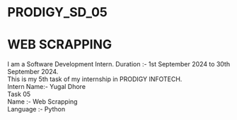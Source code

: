 # PRODIGY_SD_05
# WEB SCRAPPING
I am a Software Development Intern. Duration :- 1st September 2024 to 30th September 2024.
<br>
This is my 5th task of my internship in PRODIGY INFOTECH.
<br>
Intern Name:- Yugal Dhore
<br>
Task 05
<br>
Name :- Web Scrapping
<br>
Language :- Python

